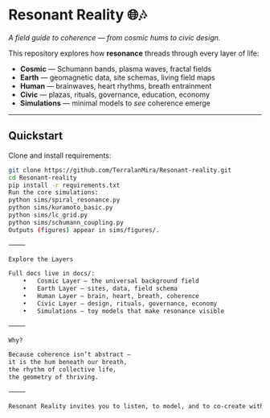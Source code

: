 # Resonant Reality 🌐🎶

*A field guide to coherence — from cosmic hums to civic design.*

This repository explores how **resonance** threads through every layer of life:
- **Cosmic** — Schumann bands, plasma waves, fractal fields  
- **Earth** — geomagnetic data, site schemas, living field maps  
- **Human** — brainwaves, heart rhythms, breath entrainment  
- **Civic** — plazas, rituals, governance, education, economy  
- **Simulations** — minimal models to *see* coherence emerge  

---

## Quickstart

Clone and install requirements:

```bash
git clone https://github.com/TerralanMira/Resonant-reality.git
cd Resonant-reality
pip install -r requirements.txt
Run the core simulations:
python sims/spiral_resonance.py
python sims/kuramoto_basic.py
python sims/lc_grid.py
python sims/schumann_coupling.py
Outputs (figures) appear in sims/figures/.

⸻

Explore the Layers

Full docs live in docs/:
	•	Cosmic Layer — the universal background field
	•	Earth Layer — sites, data, field schema
	•	Human Layer — brain, heart, breath, coherence
	•	Civic Layer — design, rituals, governance, economy
	•	Simulations — toy models that make resonance visible

⸻

Why?

Because coherence isn’t abstract —
it is the hum beneath our breath,
the rhythm of collective life,
the geometry of thriving.

⸻

Resonant Reality invites you to listen, to model, and to co-create with the field.
